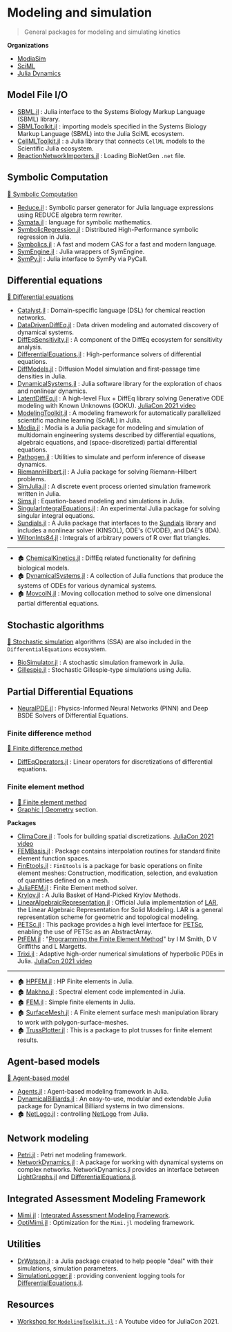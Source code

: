 # Modeling and simulation

> General packages for modeling and simulating kinetics

**Organizations**

- [ModiaSim](https://github.com/ModiaSim)
- [SciML](https://github.com/SciML)
- [Julia Dynamics](https://juliadynamics.github.io/JuliaDynamics/)

## Model File I/O


- [SBML.jl](https://github.com/LCSB-BioCore/SBML.jl) : Julia interface to the Systems Biology Markup Language (SBML) library.
- [SBMLToolkit.jl](https://github.com/SciML/SBMLToolkit.jl) : importing models specified in the Systems Biology Markup Language (SBML) into the Julia SciML ecosystem.
- [CellMLToolkit.jl](https://github.com/SciML/CellMLToolkit.jl) : a Julia library that connects `CellML` models to the Scientific Julia ecosystem.
- [ReactionNetworkImporters.jl](https://github.com/SciML/ReactionNetworkImporters.jl) : Loading BioNetGen `.net` file.

## Symbolic Computation

[📖 Symbolic Computation](https://en.wikipedia.org/wiki/Symbolic_computation)

- [Reduce.jl](https://github.com/chakravala/Reduce.jl) : Symbolic parser generator for Julia language expressions using REDUCE algebra term rewriter.
- [Symata.jl](https://github.com/jlapeyre/Symata.jl) : language for symbolic mathematics.
- [SymbolicRegression.jl](https://github.com/MilesCranmer/SymbolicRegression.jl) : Distributed High-Performance symbolic regression in Julia.
- [Symbolics.jl](https://github.com/JuliaSymbolics/Symbolics.jl) : A fast and modern CAS for a fast and modern language.
- [SymEngine.jl](https://github.com/symengine/SymEngine.jl) : Julia wrappers of SymEngine.
- [SymPy.jl](https://github.com/JuliaPy/SymPy.jl) : Julia interface to SymPy via PyCall.

## Differential equations

[📖 Differential equations](https://en.wikipedia.org/wiki/Differential_equation)

- [Catalyst.jl](https://github.com/SciML/Catalyst.jl) : Domain-specific language (DSL) for chemical reaction networks.
- [DataDrivenDiffEq.jl](https://github.com/SciML/DataDrivenDiffEq.jl) : Data driven modeling and automated discovery of dynamical systems.
- [DiffEqSensitivity.jl](https://github.com/SciML/DiffEqSensitivity.jl) : A component of the DiffEq ecosystem for sensitivity analysis.
- [DifferentialEquations.jl][] : High-performance solvers of differential equations.
- [DiffModels.jl](https://github.com/jdrugo/DiffModels.jl) : Diffusion Model simulation and first-passage time densities in Julia.
- [DynamicalSystems.jl](https://github.com/JuliaDynamics/DynamicalSystems.jl) : Julia software library for the exploration of chaos and nonlinear dynamics.
- [LatentDiffEq.jl](https://github.com/gabrevaya/LatentDiffEq.jl) : A high-level Flux + DiffEq library solving Generative ODE modeling with Known Unknowns (GOKU). [JuliaCon 2021 video](https://youtu.be/jhIgs4swrMA)
- [ModelingToolkit.jl](https://github.com/SciML/ModelingToolkit.jl) : A modeling framework for automatically parallelized scientific machine learning (SciML) in Julia.
- [Modia.jl](https://github.com/ModiaSim/Modia.jl) : Modia is a Julia package for modeling and simulation of multidomain engineering systems described by differential equations, algebraic equations, and (space-discretized) partial differential equations.  
- [Pathogen.jl](https://github.com/jangevaa/Pathogen.jl) : Utilities to simulate and perform inference of disease dynamics.
- [RiemannHilbert.jl](https://github.com/JuliaHolomorphic/RiemannHilbert.jl) : A Julia package for solving Riemann–Hilbert problems.
- [SimJulia.jl](https://github.com/BenLauwens/SimJulia.jl) : A discrete event process oriented simulation framework written in Julia.
- [Sims.jl](https://github.com/tshort/Sims.jl) : Equation-based modeling and simulations in Julia.
- [SingularIntegralEquations.jl](https://github.com/JuliaApproximation/SingularIntegralEquations.jl) : An experimental Julia package for solving singular integral equations.
- [Sundials.jl](https://github.com/SciML/Sundials.jl) : A Julia package that interfaces to the [Sundials](https://computing.llnl.gov/projects/sundials) library and includes a nonlinear solver (KINSOL), ODE's (CVODE), and DAE's (IDA).
- [WiltonInts84.jl](https://github.com/krcools/WiltonInts84.jl) : Integrals of arbitrary powers of R over flat triangles.

---

- 🏚️ [ChemicalKinetics.jl](https://github.com/papamarkou/ChemicalKinetics.jl) :  DiffEq related functionality for defining biological models.
- 🏚️ [DynamicalSystems.jl](https://github.com/timothyrenner/DynamicalSystems.jl) : A collection of Julia functions that produce the systems of ODEs for various dynamical systems.
- 🏚️ [MovcolN.jl](https://github.com/pwl/MovcolN.jl) : Moving collocation method to solve one dimensional partial differential equations.


## Stochastic algorithms

[📖 Stochastic simulation](https://en.wikipedia.org/wiki/Stochastic_simulation) algorithms (SSA) are also included in the `DifferentialEquations` ecosystem.

- [BioSimulator.jl](https://github.com/alanderos91/BioSimulator.jl) : A stochastic simulation framework in Julia.
- [Gillespie.jl](https://github.com/sdwfrost/Gillespie.jl) : Stochastic Gillespie-type simulations using Julia.

## Partial Differential Equations

- [NeuralPDE.jl](https://github.com/SciML/NeuralPDE.jl) : Physics-Informed Neural Networks (PINN) and Deep BSDE Solvers of Differential Equations.

### Finite difference method

[📖 Finite difference method](https://en.wikipedia.org/wiki/Finite_difference_method)

- [DiffEqOperators.jl](https://github.com/SciML/DiffEqOperators.jl) : Linear operators for discretizations of differential equations.

### Finite element method

- [📖 Finite element method](https://en.wikipedia.org/wiki/Finite_element_method)
- [Graphic | Geometry](/graphics?id=geometry) section.

**Packages**

- [ClimaCore.jl](https://github.com/CliMA/ClimaCore.jl) : Tools for building spatial discretizations. [JuliaCon 2021 video](https://youtu.be/4bQvF3rGB84)
- [FEMBasis.jl](https://github.com/JuliaFEM/FEMBasis.jl) : Package contains interpolation routines for standard finite element function spaces.
- [FinEtools.jl](https://github.com/PetrKryslUCSD/FinEtools.jl) : `FinEtools` is a package for basic operations on finite element meshes: Construction, modification, selection, and evaluation of quantities defined on a mesh.
- [JuliaFEM.jl](https://github.com/JuliaFEM/JuliaFEM.jl) : Finite Element method solver.
- [Krylov.jl](https://github.com/JuliaSmoothOptimizers/Krylov.jl) : A Julia Basket of Hand-Picked Krylov Methods.
- [LinearAlgebraicRepresentation.jl](https://github.com/cvdlab/LinearAlgebraicRepresentation.jl) : Official Julia implementation of [LAR](http://dx.doi.org/10.1016/j.cad.2013.08.044), the Linear Algebraic Representation for Solid Modeling. LAR is a general representation scheme for geometric and topological modeling.
- [PETSc.jl](https://github.com/JuliaParallel/PETSc.jl) : This package provides a high level interface for [PETSc](https://www.mcs.anl.gov/petsc/), enabling the use of PETSc as an AbstractArray.
- [PtFEM.jl](https://github.com/PtFEM/PtFEM.jl) : "[Programming the Finite Element Method](https://www.wiley.com/en-us/Programming+the+Finite+Element+Method,+5th+Edition-p-9781119973348)" by I M Smith, D V Griffiths and L Margetts.
- [Trixi.jl](https://github.com/trixi-framework/Trixi.jl) : Adaptive high-order numerical simulations of hyperbolic PDEs in Julia.  [JuliaCon 2021 video](https://youtu.be/hoViWRAhCBE)
---

- 🏚️ [HPFEM.jl](https://github.com/pjabardo/HPFEM.jl) : HP Finite elements in Julia.
- 🏚️ [Makhno.jl](https://github.com/pjabardo/Makhno.jl) : Spectral element code implemented in Julia.
- 🏚️ [FEM.jl](https://github.com/pjabardo/FEM.jl) : Simple finite elements in Julia.
- 🏚️ [SurfaceMesh.jl](https://github.com/michelk/SurfaceMesh.jl) : A Finite element surface mesh manipulation library to work with polygon-surface-meshes.
- 🏚️ [TrussPlotter.jl](https://github.com/sjkelly/TrussPlotter.jl) : This is a package to plot trusses for finite element results.

## Agent-based models

[📖 Agent-based model](https://en.wikipedia.org/wiki/Agent-based_model)

- [Agents.jl](https://github.com/JuliaDynamics/Agents.jl) : Agent-based modeling framework in Julia.
- [DynamicalBilliards.jl](https://github.com/JuliaDynamics/DynamicalBilliards.jl) : An easy-to-use, modular and extendable Julia package for Dynamical Billiard systems in two dimensions.
- 🏚️ [NetLogo.jl](https://github.com/nicolaspayette/NetLogo.jl) : controlling [NetLogo](http://ccl.northwestern.edu/netlogo/) from Julia.


## Network modeling

- [Petri.jl](https://github.com/mehalter/Petri.jl) : Petri net modeling framework.
- [NetworkDynamics.jl](https://github.com/PIK-ICoNe/NetworkDynamics.jl) : A package for working with dynamical systems on complex networks. NetworkDynamics.jl provides an interface between [LightGraphs.jl][] and [DifferentialEquations.jl][].


## Integrated Assessment Modeling Framework

- [Mimi.jl](https://github.com/mimiframework/Mimi.jl) : [Integrated Assessment Modeling Framework](https://en.wikipedia.org/wiki/Integrated_assessment_modelling).
- [OptiMimi.jl](https://github.com/jrising/OptiMimi.jl) : Optimization for the `Mimi.jl` modeling framework.


## Utilities

- [DrWatson.jl](https://github.com/JuliaDynamics/DrWatson.jl) : a Julia package created to help people "deal" with their simulations, simulation parameters.
- [SimulationLogger.jl](https://github.com/JinraeKim/SimulationLogger.jl) : providing convenient logging tools for [DifferentialEquations.jl][].

## Resources

- [Workshop for `ModelingToolkit.jl`](https://youtu.be/HEVOgSLBzWA) : A Youtube video for JuliaCon 2021.


[LightGraphs.jl]: https://github.com/JuliaGraphs/LightGraphs.jl
[DifferentialEquations.jl]: https://github.com/SciML/DifferentialEquations.jl